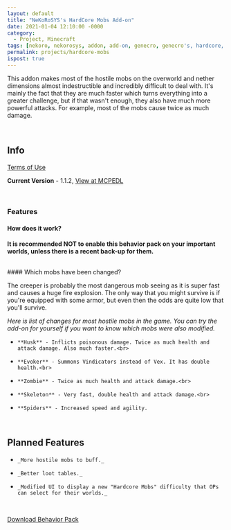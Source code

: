 ```yaml
---
layout: default
title: "NeKoRoSYS's HardCore Mobs Add-on"
date: 2021-01-04 12:10:00 -0000
category:
  - Project, Minecraft
tags: [nekoro, nekorosys, addon, add-on, genecro, genecro's, hardcore, hardcore mobs, genecro's hardcore mobs, necro, necro's, necro's hardcore mobs]
permalink: projects/hardcore-mobs
ispost: true
---
```

This addon makes most of the hostile mobs on the overworld and nether dimensions almost indestructible and incredibly difficult to deal with. It's mainly the fact that they are much faster which turns everything into a greater challenge, but if that wasn't enough, they also have much more powerful attacks. For example, most of the mobs cause twice as much damage.

<br>

## Info

[Terms of Use](https://nekorosys.github.io/docs/terms_of_use/)

**Current Version** - 1.1.2, <a href="https://mcpedl.com/hardcore-mobs-addon" target="_blank">View at MCPEDL</a>

<br>

### Features

#### How does it work?

**It is recommended NOT to enable this behavior pack on your important worlds, unless there is a recent back-up for them.**<br>

<br>
#### Which mobs have been changed?

The creeper is probably the most dangerous mob seeing as it is super fast and causes a huge fire explosion. The only way that you might survive is if you're equipped with some armor, but even then the odds are quite low that you'll survive. 

_Here is list of changes for most hostile mobs in the game. You can try the add-on for yourself if you want to know which mobs were also modified._

-     **Husk** - Inflicts poisonous damage. Twice as much health and attack damage. Also much faster.<br>
-     **Evoker** - Summons Vindicators instead of Vex. It has double health.<br>
-     **Zombie** - Twice as much health and attack damage.<br>
-     **Skeleton** - Very fast, double health and attack damage.<br>
-     **Spiders** - Increased speed and agility.

<br>

## Planned Features

-     _More hostile mobs to buff._
-     _Better loot tables._
-     _Modified UI to display a new "Hardcore Mobs" difficulty that OPs can select for their worlds._

<br>

[Download Behavior Pack](https://download1587.mediafire.com/0h0yhdkx9d1g/1nfjc3qonp16vvt/HCMobsB.mcpack)
